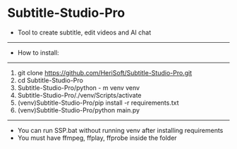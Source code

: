# Subtitle-Studio-Pro
+ Tool to create subtitle, edit videos and AI chat
---------------
+ How to install:
----------------
1. git clone https://github.com/HeriSoft/Subtitle-Studio-Pro.git
2. cd Subtitle-Studio-Pro
3. Subtitle-Studio-Pro/python - m venv venv
4. Subtitle-Studio-Pro/./venv/Scripts/activate
5. (venv)Subtitle-Studio-Pro/pip install -r requirements.txt
6. (venv)Subtitle-Studio-Pro/python main.py
------------------
+ You can run SSP.bat without running venv after installing requirements
+ You must have ffmpeg, ffplay, ffprobe inside the folder
